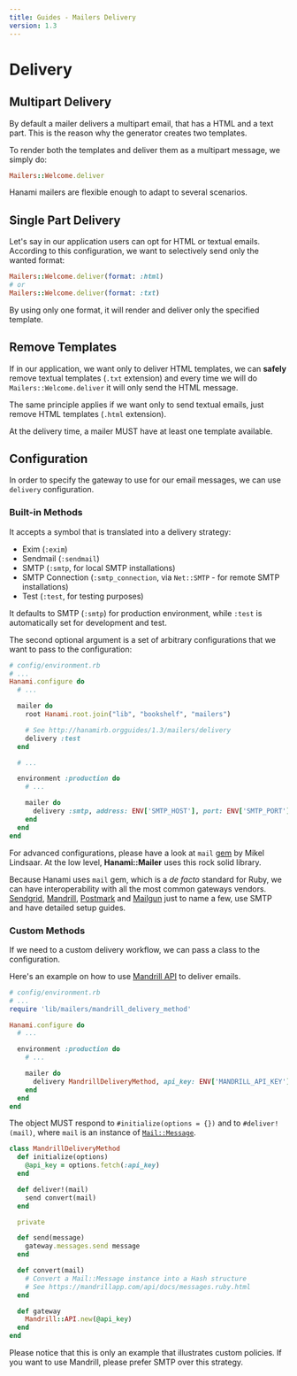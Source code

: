 ```yaml
---
title: Guides - Mailers Delivery
version: 1.3
---
```


# Delivery

## Multipart Delivery

By default a mailer delivers a multipart email, that has a HTML and a text part.
This is the reason why the generator creates two templates.

To render both the templates and deliver them as a multipart message, we simply do:

```ruby
Mailers::Welcome.deliver
```

Hanami mailers are flexible enough to adapt to several scenarios.

## Single Part Delivery

Let's say in our application users can opt for HTML or textual emails.
According to this configuration, we want to selectively send only the wanted format:

```ruby
Mailers::Welcome.deliver(format: :html)
# or
Mailers::Welcome.deliver(format: :txt)
```

By using only one format, it will render and deliver only the specified template.

## Remove Templates

If in our application, we want only to deliver HTML templates, we can **safely** remove textual templates (`.txt` extension) and every time we will do `Mailers::Welcome.deliver` it will only send the HTML message.

The same principle applies if we want only to send textual emails, just remove HTML templates (`.html` extension).

<p class="warning">
  At the delivery time, a mailer MUST have at least one template available.
</p>

## Configuration

In order to specify the gateway to use for our email messages, we can use `delivery` configuration.

### Built-in Methods

It accepts a symbol that is translated into a delivery strategy:

  * Exim (`:exim`)
  * Sendmail (`:sendmail`)
  * SMTP (`:smtp`, for local SMTP installations)
  * SMTP Connection (`:smtp_connection`, via `Net::SMTP` - for remote SMTP installations)
  * Test (`:test`, for testing purposes)

It defaults to SMTP (`:smtp`) for production environment, while `:test` is automatically set for development and test.

The second optional argument is a set of arbitrary configurations that we want to pass to the configuration:

```ruby
# config/environment.rb
# ...
Hanami.configure do
  # ...

  mailer do
    root Hanami.root.join("lib", "bookshelf", "mailers")

    # See http://hanamirb.orgguides/1.3/mailers/delivery
    delivery :test
  end

  # ...

  environment :production do
    # ...

    mailer do
      delivery :smtp, address: ENV['SMTP_HOST'], port: ENV['SMTP_PORT']
    end
  end
end
```

For advanced configurations, please have a look at `mail` [gem](https://github.com/mikel/mail) by Mikel Lindsaar.
At the low level, **Hanami::Mailer** uses this rock solid library.

Because Hanami uses `mail` gem, which is a _de facto_ standard for Ruby, we can have interoperability with all the most common gateways vendors.
[Sendgrid](https://devcenter.heroku.com/articles/sendgrid#ruby-rails), [Mandrill](https://devcenter.heroku.com/articles/mandrill#sending-with-smtp), [Postmark](https://devcenter.heroku.com/articles/postmark#sending-emails-via-the-postmark-smtp-interface) and [Mailgun](https://devcenter.heroku.com/articles/mailgun#sending-emails-via-smtp) just to name a few, use SMTP and have detailed setup guides.

### Custom Methods

If we need to a custom delivery workflow, we can pass a class to the configuration.

Here's an example on how to use [Mandrill API](https://mandrillapp.com/api/docs/) to deliver emails.

```ruby
# config/environment.rb
# ...
require 'lib/mailers/mandrill_delivery_method'

Hanami.configure do
  # ...

  environment :production do
    # ...

    mailer do
      delivery MandrillDeliveryMethod, api_key: ENV['MANDRILL_API_KEY']
    end
  end
end
```

The object MUST respond to `#initialize(options = {})` and to `#deliver!(mail)`, where `mail` is an instance of [`Mail::Message`](https://github.com/mikel/mail/blob/master/lib/mail/mail.rb).

```ruby
class MandrillDeliveryMethod
  def initialize(options)
    @api_key = options.fetch(:api_key)
  end

  def deliver!(mail)
    send convert(mail)
  end

  private

  def send(message)
    gateway.messages.send message
  end

  def convert(mail)
    # Convert a Mail::Message instance into a Hash structure
    # See https://mandrillapp.com/api/docs/messages.ruby.html
  end

  def gateway
    Mandrill::API.new(@api_key)
  end
end
```

<p class="notice">
  Please notice that this is only an example that illustrates custom policies. If you want to use Mandrill, please prefer SMTP over this strategy.
</p>
